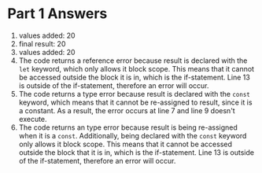 # Part 1 Answers
1. values added: 20
2. final result: 20
3. values added: 20
4. The code returns a reference error because result is declared with the `let` keyword, which only allows it block scope. This means that it cannot be accessed outside the block it is in, which is the if-statement. Line 13 is outside of the if-statement, therefore an error will occur.
5. The code returns a type error because result is declared with the `const` keyword, which means that it cannot be re-assigned to result, since it is a constant. As a result, the error occurs at line 7 and line 9 doesn't execute.
6. The code returns an type error because result is being re-assigned when it is a `const`. Additionally, being declared with the `const` keyword only allows it block scope. This means that it cannot be accessed outside the block that it is in, which is the if-statement. Line 13 is outside of the if-statement, therefore an error will occur.